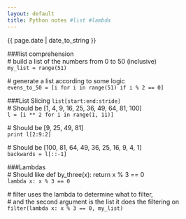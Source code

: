 ```yaml
---
layout: default
title: Python notes #list #lambda
---
```

{{ page.date | date_to_string }}

###list comprehension   
 \# build a list of the numbers from 0 to 50 (inclusive)   
`my_list = range(51)`   

 \# generate a list according to some logic   
`evens_to_50 = [i for i in range(51) if i % 2 == 0]`   

###List Slicing `list[start:end:stride]`   
 \# Should be [1, 4, 9, 16, 25, 36, 49, 64, 81, 100]   
`l = [i ** 2 for i in range(1, 11)]`   

 \# Should be [9, 25, 49, 81]   
`print l[2:9:2]`        

 \# Should be [100, 81, 64, 49, 36, 25, 16, 9, 4, 1]   
`backwards = l[::-1]`    

###Lambdas   
 \# Should like def by_three(x): return x % 3 == 0   
`lambda x: x % 3 == 0`   

 \# filter uses the lambda to determine what to filter,  
 \# and the second argument is the list it does the filtering on   
`filter(lambda x: x % 3 == 0, my_list)`  

